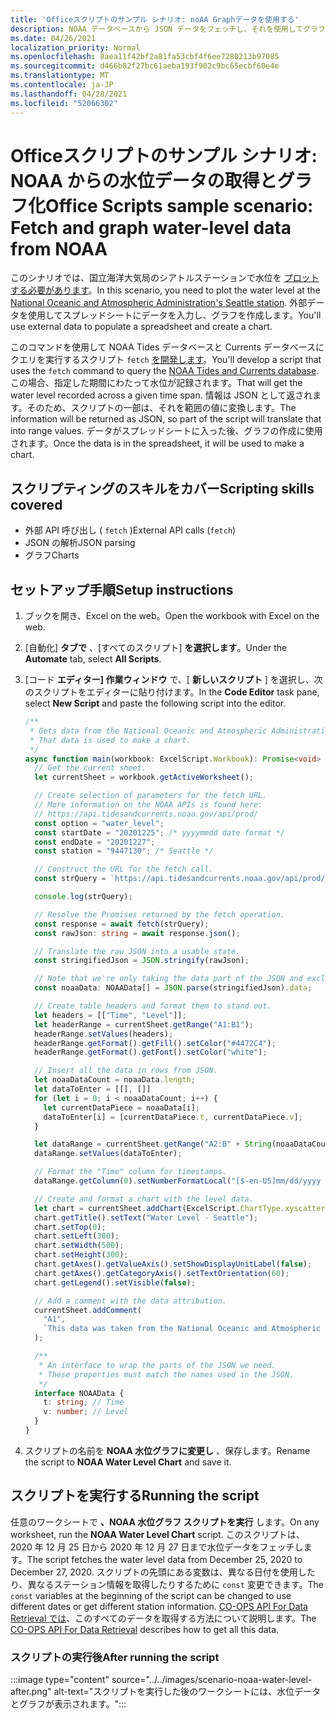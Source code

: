 ```yaml
---
title: 'Officeスクリプトのサンプル シナリオ: noAA Graphデータを使用する'
description: NOAA データベースから JSON データをフェッチし、それを使用してグラフを作成するサンプル。
ms.date: 04/26/2021
localization_priority: Normal
ms.openlocfilehash: 8aea11f42bf2a81fa53cbf4f6ee7280213b97085
ms.sourcegitcommit: d466b82f27bc61aeba193f902c9bc65ecbf60e4e
ms.translationtype: MT
ms.contentlocale: ja-JP
ms.lasthandoff: 04/28/2021
ms.locfileid: "52066302"
---
```

# <a name="office-scripts-sample-scenario-fetch-and-graph-water-level-data-from-noaa"></a><span data-ttu-id="c219f-103">Officeスクリプトのサンプル シナリオ: NOAA からの水位データの取得とグラフ化</span><span class="sxs-lookup"><span data-stu-id="c219f-103">Office Scripts sample scenario: Fetch and graph water-level data from NOAA</span></span>

<span data-ttu-id="c219f-104">このシナリオでは、国立海洋大気局のシアトルステーションで水位を [プロットする必要があります](https://tidesandcurrents.noaa.gov/stationhome.html?id=9447130)。</span><span class="sxs-lookup"><span data-stu-id="c219f-104">In this scenario, you need to plot the water level at the [National Oceanic and Atmospheric Administration's Seattle station](https://tidesandcurrents.noaa.gov/stationhome.html?id=9447130).</span></span> <span data-ttu-id="c219f-105">外部データを使用してスプレッドシートにデータを入力し、グラフを作成します。</span><span class="sxs-lookup"><span data-stu-id="c219f-105">You'll use external data to populate a spreadsheet and create a chart.</span></span>

<span data-ttu-id="c219f-106">このコマンドを使用して NOAA Tides データベースと Currents データベースにクエリを実行するスクリプト `fetch` [を開発します](https://tidesandcurrents.noaa.gov/)。</span><span class="sxs-lookup"><span data-stu-id="c219f-106">You'll develop a script that uses the `fetch` command to query the [NOAA Tides and Currents database](https://tidesandcurrents.noaa.gov/).</span></span> <span data-ttu-id="c219f-107">この場合、指定した期間にわたって水位が記録されます。</span><span class="sxs-lookup"><span data-stu-id="c219f-107">That will get the water level recorded across a given time span.</span></span> <span data-ttu-id="c219f-108">情報は JSON として返されます。そのため、スクリプトの一部は、それを範囲の値に変換します。</span><span class="sxs-lookup"><span data-stu-id="c219f-108">The information will be returned as JSON, so part of the script will translate that into range values.</span></span> <span data-ttu-id="c219f-109">データがスプレッドシートに入った後、グラフの作成に使用されます。</span><span class="sxs-lookup"><span data-stu-id="c219f-109">Once the data is in the spreadsheet, it will be used to make a chart.</span></span>

## <a name="scripting-skills-covered"></a><span data-ttu-id="c219f-110">スクリプティングのスキルをカバー</span><span class="sxs-lookup"><span data-stu-id="c219f-110">Scripting skills covered</span></span>

- <span data-ttu-id="c219f-111">外部 API 呼び出し ( `fetch` )</span><span class="sxs-lookup"><span data-stu-id="c219f-111">External API calls (`fetch`)</span></span>
- <span data-ttu-id="c219f-112">JSON の解析</span><span class="sxs-lookup"><span data-stu-id="c219f-112">JSON parsing</span></span>
- <span data-ttu-id="c219f-113">グラフ</span><span class="sxs-lookup"><span data-stu-id="c219f-113">Charts</span></span>

## <a name="setup-instructions"></a><span data-ttu-id="c219f-114">セットアップ手順</span><span class="sxs-lookup"><span data-stu-id="c219f-114">Setup instructions</span></span>

1. <span data-ttu-id="c219f-115">ブックを開き、Excel on the web。</span><span class="sxs-lookup"><span data-stu-id="c219f-115">Open the workbook with Excel on the web.</span></span>

1. <span data-ttu-id="c219f-116">[自動化] **タブで** 、[すべてのスクリプト] **を選択します**。</span><span class="sxs-lookup"><span data-stu-id="c219f-116">Under the **Automate** tab, select **All Scripts**.</span></span>

1. <span data-ttu-id="c219f-117">[コード **エディター] 作業ウィンドウ** で、[ **新しいスクリプト** ] を選択し、次のスクリプトをエディターに貼り付けます。</span><span class="sxs-lookup"><span data-stu-id="c219f-117">In the **Code Editor** task pane, select **New Script** and paste the following script into the editor.</span></span>

    ```TypeScript
    /**
     * Gets data from the National Oceanic and Atmospheric Administration's Tides and Currents database. 
     * That data is used to make a chart.
     */
    async function main(workbook: ExcelScript.Workbook): Promise<void> {
      // Get the current sheet.
      let currentSheet = workbook.getActiveWorksheet();
    
      // Create selection of parameters for the fetch URL.
      // More information on the NOAA APIs is found here: 
      // https://api.tidesandcurrents.noaa.gov/api/prod/
      const option = "water_level";
      const startDate = "20201225"; /* yyyymmdd date format */
      const endDate = "20201227";
      const station = "9447130"; /* Seattle */
    
      // Construct the URL for the fetch call.
      const strQuery = `https://api.tidesandcurrents.noaa.gov/api/prod/datagetter?product=${option}&begin_date=${startDate}&end_date=${endDate}&datum=MLLW&station=${station}&units=english&time_zone=gmt&application=NOS.COOPS.TAC.WL&format=json`;
    
      console.log(strQuery);
    
      // Resolve the Promises returned by the fetch operation.
      const response = await fetch(strQuery);
      const rawJson: string = await response.json();
    
      // Translate the raw JSON into a usable state.
      const stringifiedJson = JSON.stringify(rawJson);
    
      // Note that we're only taking the data part of the JSON and excluding the metadata.
      const noaaData: NOAAData[] = JSON.parse(stringifiedJson).data;
    
      // Create table headers and format them to stand out.
      let headers = [["Time", "Level"]];
      let headerRange = currentSheet.getRange("A1:B1");
      headerRange.setValues(headers);
      headerRange.getFormat().getFill().setColor("#4472C4");
      headerRange.getFormat().getFont().setColor("white");
    
      // Insert all the data in rows from JSON.
      let noaaDataCount = noaaData.length;
      let dataToEnter = [[], []]
      for (let i = 0; i < noaaDataCount; i++) {
        let currentDataPiece = noaaData[i];
        dataToEnter[i] = [currentDataPiece.t, currentDataPiece.v];
      }
    
      let dataRange = currentSheet.getRange("A2:B" + String(noaaDataCount + 1)); /* +1 to account for the title row */
      dataRange.setValues(dataToEnter);
    
      // Format the "Time" column for timestamps.
      dataRange.getColumn(0).setNumberFormatLocal("[$-en-US]mm/dd/yyyy hh:mm AM/PM;@");
    
      // Create and format a chart with the level data.
      let chart = currentSheet.addChart(ExcelScript.ChartType.xyscatterSmooth, dataRange);
      chart.getTitle().setText("Water Level - Seattle");
      chart.setTop(0);
      chart.setLeft(300);
      chart.setWidth(500);
      chart.setHeight(300);
      chart.getAxes().getValueAxis().setShowDisplayUnitLabel(false);
      chart.getAxes().getCategoryAxis().setTextOrientation(60);
      chart.getLegend().setVisible(false);
    
      // Add a comment with the data attribution.
      currentSheet.addComment(
        "A1",
        `This data was taken from the National Oceanic and Atmospheric Administration's Tides and Currents database on ${new Date(Date.now())}.`
      );
    
      /**
       * An interface to wrap the parts of the JSON we need.
       * These properties must match the names used in the JSON.
       */ 
      interface NOAAData {
        t: string; // Time
        v: number; // Level
      }
    }
    ```

1. <span data-ttu-id="c219f-118">スクリプトの名前を **NOAA 水位グラフに変更し** 、保存します。</span><span class="sxs-lookup"><span data-stu-id="c219f-118">Rename the script to **NOAA Water Level Chart** and save it.</span></span>

## <a name="running-the-script"></a><span data-ttu-id="c219f-119">スクリプトを実行する</span><span class="sxs-lookup"><span data-stu-id="c219f-119">Running the script</span></span>

<span data-ttu-id="c219f-120">任意のワークシートで **、NOAA 水位グラフ スクリプトを実行** します。</span><span class="sxs-lookup"><span data-stu-id="c219f-120">On any worksheet, run the **NOAA Water Level Chart** script.</span></span> <span data-ttu-id="c219f-121">このスクリプトは、2020 年 12 月 25 日から 2020 年 12 月 27 日まで水位データをフェッチします。</span><span class="sxs-lookup"><span data-stu-id="c219f-121">The script fetches the water level data from December 25, 2020 to December 27, 2020.</span></span> <span data-ttu-id="c219f-122">スクリプトの先頭にある変数は、異なる日付を使用したり、異なるステーション情報を取得したりするために `const` 変更できます。</span><span class="sxs-lookup"><span data-stu-id="c219f-122">The `const` variables at the beginning of the script can be changed to use different dates or get different station information.</span></span> <span data-ttu-id="c219f-123">[CO-OPS API For Data Retrieval では](https://api.tidesandcurrents.noaa.gov/api/prod/)、このすべてのデータを取得する方法について説明します。</span><span class="sxs-lookup"><span data-stu-id="c219f-123">The [CO-OPS API For Data Retrieval](https://api.tidesandcurrents.noaa.gov/api/prod/) describes how to get all this data.</span></span>

### <a name="after-running-the-script"></a><span data-ttu-id="c219f-124">スクリプトの実行後</span><span class="sxs-lookup"><span data-stu-id="c219f-124">After running the script</span></span>

:::image type="content" source="../../images/scenario-noaa-water-level-after.png" alt-text="スクリプトを実行した後のワークシートには、水位データとグラフが表示されます。":::

